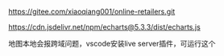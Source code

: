 https://gitee.com/xiaoqiang001/online-retailers.git


https://cdn.jsdelivr.net/npm/echarts@5.3.3/dist/echarts.js

地图本地会报跨域问题，vscode安装live server插件，可运行这个